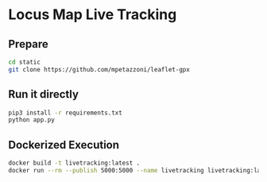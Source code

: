# Locus Map Live Tracking

## Prepare
```bash
cd static
git clone https://github.com/mpetazzoni/leaflet-gpx
```

## Run it directly
```bash
pip3 install -r requirements.txt
python app.py
```

## Dockerized Execution
```bash
docker build -t livetracking:latest .
docker run --rm --publish 5000:5000 --name livetracking livetracking:latest
```

